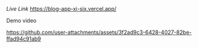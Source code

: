 *Live Link* 
https://blog-app-xi-six.vercel.app/

Demo video


https://github.com/user-attachments/assets/3f2ad9c3-6428-4027-82be-ffad94c91ab9

